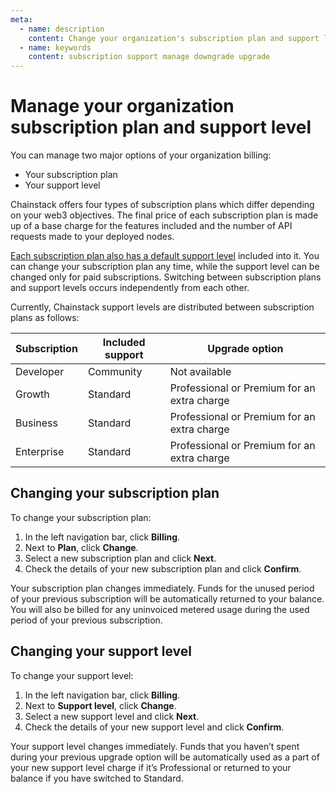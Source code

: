 ```yaml
---
meta:
  - name: description
    content: Change your organization's subscription plan and support level
  - name: keywords
    content: subscription support manage downgrade upgrade
---
```


# Manage your organization subscription plan and support level

You can manage two major options of your organization billing:

*	Your subscription plan
*	Your support level

Chainstack offers four types of subscription plans which differ depending on your web3 objectives. The final price of each subscription plan is made up of a base charge for the features included and the number of API requests made to your deployed nodes.

<a href="https://chainstack.com/pricing/" target="_blank">Each subscription plan also has a default support level</a> included into it. You can change your subscription plan any time, while the support level can be changed only for paid subscriptions. Switching between subscription plans and support levels occurs independently from each other.

Currently, Chainstack support levels are distributed between subscription plans as follows:

| Subscription | Included support | Upgrade option |
| ------------ | ---------------- | -------------- |
| Developer    | Community        | Not available  |
| Growth       | Standard         | Professional or Premium for an extra charge |
| Business     | Standard         | Professional or Premium for an extra charge |
| Enterprise   | Standard         | Professional or Premium for an extra charge |

## Changing your subscription plan

To change your subscription plan:

1.	In the left navigation bar, click **Billing**.
2.	Next to **Plan**, click **Change**.
3.	Select a new subscription plan and click **Next**.
4.	Check the details of your new subscription plan and click **Confirm**.

Your subscription plan changes immediately. Funds for the unused period of your previous subscription will be automatically returned to your balance. You will also be billed for any uninvoiced metered usage during the used period of your previous subscription.

## Changing your support level

To change your support level:

1.	In the left navigation bar, click **Billing**.
2.	Next to **Support level**, click **Change**.
3.	Select a new support level and click **Next**.
4.	Check the details of your new support level and click **Confirm**.

Your support level changes immediately. Funds that you haven’t spent during your previous upgrade option will be automatically used as a part of your new support level charge if it’s Professional or returned to your balance if you have switched to Standard.
